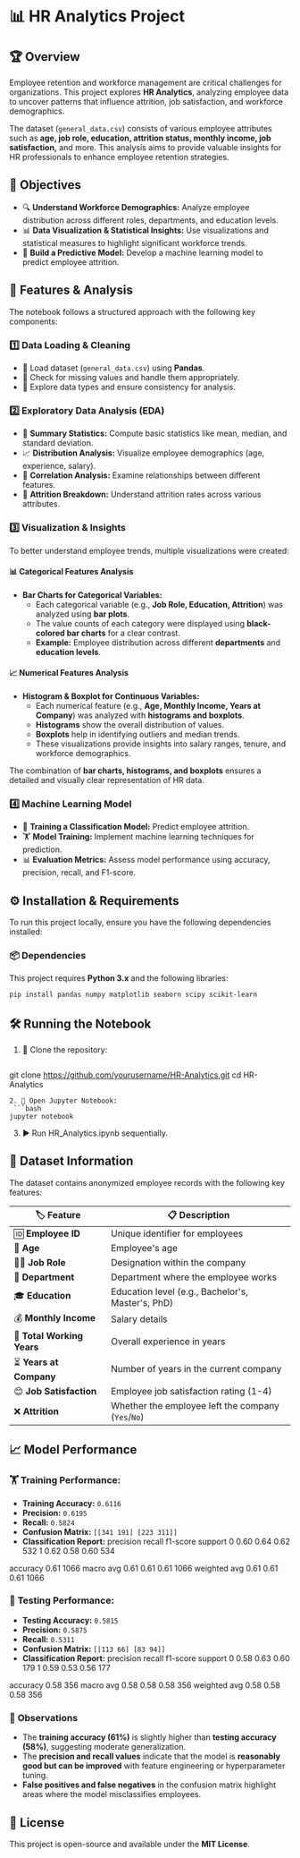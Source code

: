 # 📊 HR Analytics Project

## 🏆 Overview
Employee retention and workforce management are critical challenges for organizations. This project explores **HR Analytics**, analyzing employee data to uncover patterns that influence attrition, job satisfaction, and workforce demographics.  

The dataset (`general_data.csv`) consists of various employee attributes such as **age, job role, education, attrition status, monthly income, job satisfaction,** and more. This analysis aims to provide valuable insights for HR professionals to enhance employee retention strategies.  

## 🎯 Objectives
- 🔍 **Understand Workforce Demographics:** Analyze employee distribution across different roles, departments, and education levels.
- 📊 **Data Visualization & Statistical Insights:** Use visualizations and statistical measures to highlight significant workforce trends.
- 🤖 **Build a Predictive Model:** Develop a machine learning model to predict employee attrition.


## 🚀 Features & Analysis
The notebook follows a structured approach with the following key components:

### 1️⃣ **Data Loading & Cleaning**
   - 📂 Load dataset (`general_data.csv`) using **Pandas**.
   - 🧹 Check for missing values and handle them appropriately.
   - 🔄 Explore data types and ensure consistency for analysis.

### 2️⃣ **Exploratory Data Analysis (EDA)**
   - 📜 **Summary Statistics:** Compute basic statistics like mean, median, and standard deviation.
   - 📈 **Distribution Analysis:** Visualize employee demographics (age, experience, salary).
   - 🔗 **Correlation Analysis:** Examine relationships between different features.
   - 🚪 **Attrition Breakdown:** Understand attrition rates across various attributes.

### 3️⃣ **Visualization & Insights**
To better understand employee trends, multiple visualizations were created:

#### 📊 **Categorical Features Analysis**
- **Bar Charts for Categorical Variables:**  
  - Each categorical variable (e.g., **Job Role, Education, Attrition**) was analyzed using **bar plots**.  
  - The value counts of each category were displayed using **black-colored bar charts** for a clear contrast.  
  - **Example:** Employee distribution across different **departments** and **education levels**.

#### 📈 **Numerical Features Analysis**
- **Histogram & Boxplot for Continuous Variables:**  
  - Each numerical feature (e.g., **Age, Monthly Income, Years at Company**) was analyzed with **histograms and boxplots**.
  - **Histograms** show the overall distribution of values.
  - **Boxplots** help in identifying outliers and median trends.
  - These visualizations provide insights into salary ranges, tenure, and workforce demographics.

The combination of **bar charts, histograms, and boxplots** ensures a detailed and visually clear representation of HR data.

### 4️⃣ **Machine Learning Model**
   - 🤖 **Training a Classification Model:** Predict employee attrition.
   - 🏋️ **Model Training:** Implement machine learning techniques for prediction.
   - 📊 **Evaluation Metrics:** Assess model performance using accuracy, precision, recall, and F1-score.

## ⚙️ Installation & Requirements
To run this project locally, ensure you have the following dependencies installed:

### 📦 **Dependencies**
This project requires **Python 3.x** and the following libraries:
```bash
pip install pandas numpy matplotlib seaborn scipy scikit-learn
```

## 🛠 Running the Notebook
1. 🚀 Clone the repository:
   ```bash
  git clone https://github.com/yourusername/HR-Analytics.git
  cd HR-Analytics
  ```
2. 📂 Open Jupyter Notebook:
   ```bash
  jupyter notebook
  ```
3. ▶️ Run HR_Analytics.ipynb sequentially.

## 📑 Dataset Information  
The dataset contains anonymized employee records with the following key features:  

| 🏷️ **Feature**          | 📋 **Description**                                      |
|-------------------------|--------------------------------------------------------|
| 🆔 **Employee ID**      | Unique identifier for employees                        |
| 🎂 **Age**              | Employee's age                                         |
| 👨‍💼 **Job Role**       | Designation within the company                        |
| 🏢 **Department**       | Department where the employee works                    |
| 🎓 **Education**        | Education level (e.g., Bachelor's, Master's, PhD)     |
| 💰 **Monthly Income**   | Salary details                                        |
| 📆 **Total Working Years** | Overall experience in years                        |
| ⏳ **Years at Company**  | Number of years in the current company                |
| 😊 **Job Satisfaction** | Employee job satisfaction rating (1-4)                |
| ❌ **Attrition**        | Whether the employee left the company (`Yes`/`No`)    |

## 📈 Model Performance

### 🏋️ Training Performance:
- **Training Accuracy:** `0.6116`
- **Precision:** `0.6195`
- **Recall:** `0.5824`
- **Confusion Matrix:** `[[341 191]
                           [223 311]]`
- **Classification Report:**
            precision    recall  f1-score   support
     0       0.60      0.64      0.62       532
     1       0.62      0.58      0.60       534

accuracy                       0.61      1066
macro avg     0.61      0.61      0.61      1066
weighted avg  0.61      0.61      0.61      1066

### 🧪 **Testing Performance:**
- **Testing Accuracy:** `0.5815`
- **Precision:** `0.5875`
- **Recall:** `0.5311`
-  **Confusion Matrix:** `[[113 66]
                           [83 94]]`
- **Classification Report:**
              precision    recall  f1-score   support
       0       0.58      0.63      0.60       179
       1       0.59      0.53      0.56       177

accuracy                           0.58       356
macro avg       0.58      0.58      0.58       356
weighted avg    0.58      0.58      0.58       356

### 📌 **Observations**
- The **training accuracy (61%)** is slightly higher than **testing accuracy (58%)**, suggesting moderate generalization.
- The **precision and recall values** indicate that the model is **reasonably good but can be improved** with feature engineering or hyperparameter tuning.
- **False positives and false negatives** in the confusion matrix highlight areas where the model misclassifies employees.

## 📜 License
This project is open-source and available under the **MIT License**.
